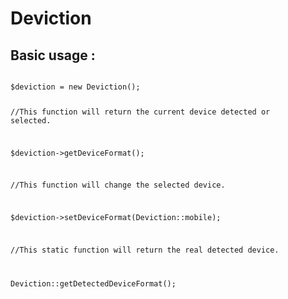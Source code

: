 Deviction
============

## Basic usage : ##

<code>
$deviction = new Deviction();

//This function will return the current device detected or selected.

$deviction->getDeviceFormat();

//This function will change the selected device.

$deviction->setDeviceFormat(Deviction::mobile);

//This static function will return the real detected device.

Deviction::getDetectedDeviceFormat();
</code>
